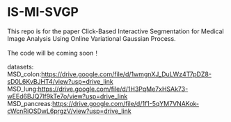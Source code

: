 # IS-MI-SVGP
This repo is for the paper Click-Based Interactive Segmentation for Medical Image Analysis Using Online Variational Gaussian Process.

The code will be coming soon！

datasets:
MSD_colon:https://drive.google.com/file/d/1wmgnXJ_DuLWz4T7pDZ8-sD0L6KvBJHT4/view?usp=drive_link
MSD_lung:https://drive.google.com/file/d/1H3PqMe7xHSAk73-wEEd6BJQ7lf9kTe7o/view?usp=drive_link
MSD_pancreas:https://drive.google.com/file/d/1f1-5qYM7VNAKok-cWcnRiOSDwL6prgzV/view?usp=drive_link
